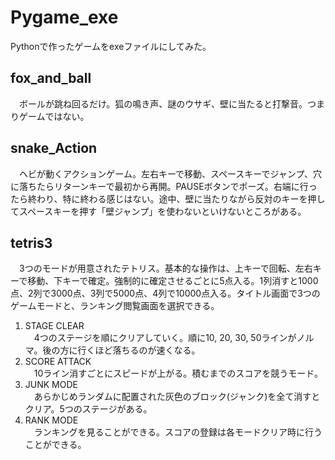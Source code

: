 # Pygame_exe
Pythonで作ったゲームをexeファイルにしてみた。
## fox_and_ball
　ボールが跳ね回るだけ。狐の鳴き声、謎のウサギ、壁に当たると打撃音。つまりゲームではない。
## snake_Action
　ヘビが動くアクションゲーム。左右キーで移動、スペースキーでジャンプ、穴に落ちたらリターンキーで最初から再開。PAUSEボタンでポーズ。右端に行ったら終わり、特に終わる感じはない。途中、壁に当たりながら反対のキーを押してスペースキーを押す「壁ジャンプ」を使わないといけないところがある。
## tetris3
　3つのモードが用意されたテトリス。基本的な操作は、上キーで回転、左右キーで移動、下キーで確定。強制的に確定させるごとに5点入る。1列消すと1000点、2列で3000点、3列で5000点、4列で10000点入る。タイトル画面で3つのゲームモードと、ランキング閲覧画面を選択できる。  
1. STAGE CLEAR  
　4つのステージを順にクリアしていく。順に10, 20, 30, 50ラインがノルマ。後の方に行くほど落ちるのが速くなる。  
2. SCORE ATTACK  
　10ライン消すごとにスピードが上がる。積むまでのスコアを競うモード。  
3. JUNK MODE  
　あらかじめランダムに配置された灰色のブロック(ジャンク)を全て消すとクリア。5つのステージがある。  
4. RANK MODE  
　ランキングを見ることができる。スコアの登録は各モードクリア時に行うことができる。
